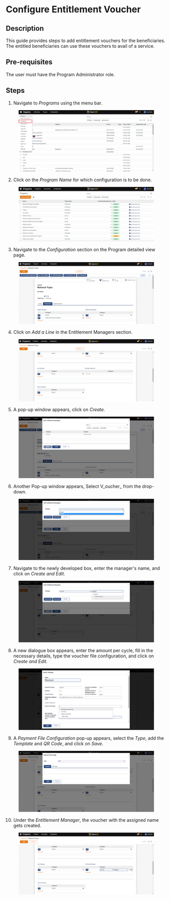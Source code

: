 # Configure Entitlement Voucher

## Description

This guide provides steps to add entitlement vouchers for the beneficiaries. The entitled beneficiaries can use these vouchers to avail of a service.

## Pre-requisites

The user must have the Program Administrator role.

## Steps

1. Navigate to _Programs_ using the menu bar.

<figure><img src="../../.gitbook/assets/home-page-openg2p.png" alt=""><figcaption></figcaption></figure>

2. Click on the _Program Name_ for which configuration is to be done.

<figure><img src="../../.gitbook/assets/all-programs-openg2p.png" alt=""><figcaption></figcaption></figure>

3. Navigate to the _Configuration_ section on the Program detailed view page.

<figure><img src="../../.gitbook/assets/configure-entitlement-voucher-configuration.png" alt=""><figcaption></figcaption></figure>

4. Click on _Add a Line_ in the Entitlement Managers section.

<figure><img src="../../.gitbook/assets/configure-entitlement-voucher-add-line.png" alt=""><figcaption></figcaption></figure>

5. A pop-up window appears, click on _Create._

<figure><img src="../../.gitbook/assets/configure-entitlement-voucher-popup.png" alt=""><figcaption></figcaption></figure>

6. Another Pop-up window appears, Select V_oucher_ from the drop-down.

<figure><img src="../../.gitbook/assets/configure-entitlement-voucher-manager.png" alt=""><figcaption></figcaption></figure>

7. Navigate to the newly developed box, enter the manager's name, and click on _Create and Edit_.

<figure><img src="../../.gitbook/assets/configure-entitlement-voucher-entitlement-manager.png" alt=""><figcaption></figcaption></figure>

8. A new dialogue box appears, enter the amount per cycle, fill in the necessary details, type the voucher file configuration, and click on _Create and Edit._

<figure><img src="../../.gitbook/assets/configure-entitlement-voucher-manager-create.png" alt=""><figcaption></figcaption></figure>

9. A _Payment File Configuration_ pop-up appears, select the _Type_, add the _Template_ and _QR Code_, and click on _Save_.&#x20;

<figure><img src="../../.gitbook/assets/configure-entitlement-voucher-file-conf.png" alt=""><figcaption></figcaption></figure>

10. Under the _Entitlement Manager_, the voucher with the assigned name gets created.

<figure><img src="../../.gitbook/assets/configure-entitlement-voucher-result.png" alt=""><figcaption></figcaption></figure>

